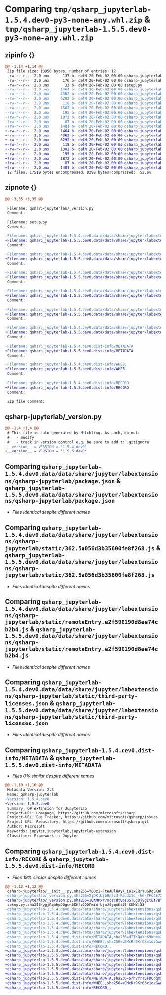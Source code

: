 # Comparing `tmp/qsharp_jupyterlab-1.5.4.dev0-py3-none-any.whl.zip` & `tmp/qsharp_jupyterlab-1.5.5.dev0-py3-none-any.whl.zip`

## zipinfo {}

```diff
@@ -1,14 +1,14 @@
 Zip file size: 10950 bytes, number of entries: 12
 -rw-r--r--  2.0 unx      137 b- defN 20-Feb-02 00:00 qsharp-jupyterlab/__init__.py
 -rw-r--r--  2.0 unx      176 b- defN 20-Feb-02 00:00 qsharp-jupyterlab/_version.py
 -rw-r--r--  2.0 unx       33 b- defN 20-Feb-02 00:00 setup.py
--rw-r--r--  2.0 unx     1464 b- defN 20-Feb-02 00:00 qsharp_jupyterlab-1.5.4.dev0.data/data/share/jupyter/labextensions/qsharp-jupyterlab/package.json
--rw-r--r--  2.0 unx     4362 b- defN 20-Feb-02 00:00 qsharp_jupyterlab-1.5.4.dev0.data/data/share/jupyter/labextensions/qsharp-jupyterlab/static/362.5a056d3b35600fe8f268.js
--rw-r--r--  2.0 unx     6292 b- defN 20-Feb-02 00:00 qsharp_jupyterlab-1.5.4.dev0.data/data/share/jupyter/labextensions/qsharp-jupyterlab/static/remoteEntry.e2f590190d8ee74cb2b4.js
--rw-r--r--  2.0 unx      118 b- defN 20-Feb-02 00:00 qsharp_jupyterlab-1.5.4.dev0.data/data/share/jupyter/labextensions/qsharp-jupyterlab/static/style.js
--rw-r--r--  2.0 unx     1302 b- defN 20-Feb-02 00:00 qsharp_jupyterlab-1.5.4.dev0.data/data/share/jupyter/labextensions/qsharp-jupyterlab/static/third-party-licenses.json
--rw-r--r--  2.0 unx      195 b- defN 20-Feb-02 00:00 qsharp_jupyterlab-1.5.4.dev0.data/data/share/jupyter/labextensions/qsharp-jupyterlab/install.json
-?rw-r--r--  2.0 unx     1872 b- defN 20-Feb-02 00:00 qsharp_jupyterlab-1.5.4.dev0.dist-info/METADATA
-?rw-r--r--  2.0 unx       87 b- defN 20-Feb-02 00:00 qsharp_jupyterlab-1.5.4.dev0.dist-info/WHEEL
-?rw-r--r--  2.0 unx     1481 b- defN 20-Feb-02 00:00 qsharp_jupyterlab-1.5.4.dev0.dist-info/RECORD
+-rw-r--r--  2.0 unx     1464 b- defN 20-Feb-02 00:00 qsharp_jupyterlab-1.5.5.dev0.data/data/share/jupyter/labextensions/qsharp-jupyterlab/package.json
+-rw-r--r--  2.0 unx     4362 b- defN 20-Feb-02 00:00 qsharp_jupyterlab-1.5.5.dev0.data/data/share/jupyter/labextensions/qsharp-jupyterlab/static/362.5a056d3b35600fe8f268.js
+-rw-r--r--  2.0 unx     6292 b- defN 20-Feb-02 00:00 qsharp_jupyterlab-1.5.5.dev0.data/data/share/jupyter/labextensions/qsharp-jupyterlab/static/remoteEntry.e2f590190d8ee74cb2b4.js
+-rw-r--r--  2.0 unx      118 b- defN 20-Feb-02 00:00 qsharp_jupyterlab-1.5.5.dev0.data/data/share/jupyter/labextensions/qsharp-jupyterlab/static/style.js
+-rw-r--r--  2.0 unx     1302 b- defN 20-Feb-02 00:00 qsharp_jupyterlab-1.5.5.dev0.data/data/share/jupyter/labextensions/qsharp-jupyterlab/static/third-party-licenses.json
+-rw-r--r--  2.0 unx      195 b- defN 20-Feb-02 00:00 qsharp_jupyterlab-1.5.5.dev0.data/data/share/jupyter/labextensions/qsharp-jupyterlab/install.json
+?rw-r--r--  2.0 unx     1872 b- defN 20-Feb-02 00:00 qsharp_jupyterlab-1.5.5.dev0.dist-info/METADATA
+?rw-r--r--  2.0 unx       87 b- defN 20-Feb-02 00:00 qsharp_jupyterlab-1.5.5.dev0.dist-info/WHEEL
+?rw-r--r--  2.0 unx     1481 b- defN 20-Feb-02 00:00 qsharp_jupyterlab-1.5.5.dev0.dist-info/RECORD
 12 files, 17519 bytes uncompressed, 8298 bytes compressed:  52.6%
```

## zipnote {}

```diff
@@ -3,35 +3,35 @@
 
 Filename: qsharp-jupyterlab/_version.py
 Comment: 
 
 Filename: setup.py
 Comment: 
 
-Filename: qsharp_jupyterlab-1.5.4.dev0.data/data/share/jupyter/labextensions/qsharp-jupyterlab/package.json
+Filename: qsharp_jupyterlab-1.5.5.dev0.data/data/share/jupyter/labextensions/qsharp-jupyterlab/package.json
 Comment: 
 
-Filename: qsharp_jupyterlab-1.5.4.dev0.data/data/share/jupyter/labextensions/qsharp-jupyterlab/static/362.5a056d3b35600fe8f268.js
+Filename: qsharp_jupyterlab-1.5.5.dev0.data/data/share/jupyter/labextensions/qsharp-jupyterlab/static/362.5a056d3b35600fe8f268.js
 Comment: 
 
-Filename: qsharp_jupyterlab-1.5.4.dev0.data/data/share/jupyter/labextensions/qsharp-jupyterlab/static/remoteEntry.e2f590190d8ee74cb2b4.js
+Filename: qsharp_jupyterlab-1.5.5.dev0.data/data/share/jupyter/labextensions/qsharp-jupyterlab/static/remoteEntry.e2f590190d8ee74cb2b4.js
 Comment: 
 
-Filename: qsharp_jupyterlab-1.5.4.dev0.data/data/share/jupyter/labextensions/qsharp-jupyterlab/static/style.js
+Filename: qsharp_jupyterlab-1.5.5.dev0.data/data/share/jupyter/labextensions/qsharp-jupyterlab/static/style.js
 Comment: 
 
-Filename: qsharp_jupyterlab-1.5.4.dev0.data/data/share/jupyter/labextensions/qsharp-jupyterlab/static/third-party-licenses.json
+Filename: qsharp_jupyterlab-1.5.5.dev0.data/data/share/jupyter/labextensions/qsharp-jupyterlab/static/third-party-licenses.json
 Comment: 
 
-Filename: qsharp_jupyterlab-1.5.4.dev0.data/data/share/jupyter/labextensions/qsharp-jupyterlab/install.json
+Filename: qsharp_jupyterlab-1.5.5.dev0.data/data/share/jupyter/labextensions/qsharp-jupyterlab/install.json
 Comment: 
 
-Filename: qsharp_jupyterlab-1.5.4.dev0.dist-info/METADATA
+Filename: qsharp_jupyterlab-1.5.5.dev0.dist-info/METADATA
 Comment: 
 
-Filename: qsharp_jupyterlab-1.5.4.dev0.dist-info/WHEEL
+Filename: qsharp_jupyterlab-1.5.5.dev0.dist-info/WHEEL
 Comment: 
 
-Filename: qsharp_jupyterlab-1.5.4.dev0.dist-info/RECORD
+Filename: qsharp_jupyterlab-1.5.5.dev0.dist-info/RECORD
 Comment: 
 
 Zip file comment:
```

## qsharp-jupyterlab/_version.py

```diff
@@ -1,4 +1,4 @@
 # This file is auto-generated by Hatchling. As such, do not:
 #   - modify
 #   - track in version control e.g. be sure to add to .gitignore
-__version__ = VERSION = '1.5.4.dev0'
+__version__ = VERSION = '1.5.5.dev0'
```

## Comparing `qsharp_jupyterlab-1.5.4.dev0.data/data/share/jupyter/labextensions/qsharp-jupyterlab/package.json` & `qsharp_jupyterlab-1.5.5.dev0.data/data/share/jupyter/labextensions/qsharp-jupyterlab/package.json`

 * *Files identical despite different names*

## Comparing `qsharp_jupyterlab-1.5.4.dev0.data/data/share/jupyter/labextensions/qsharp-jupyterlab/static/362.5a056d3b35600fe8f268.js` & `qsharp_jupyterlab-1.5.5.dev0.data/data/share/jupyter/labextensions/qsharp-jupyterlab/static/362.5a056d3b35600fe8f268.js`

 * *Files identical despite different names*

## Comparing `qsharp_jupyterlab-1.5.4.dev0.data/data/share/jupyter/labextensions/qsharp-jupyterlab/static/remoteEntry.e2f590190d8ee74cb2b4.js` & `qsharp_jupyterlab-1.5.5.dev0.data/data/share/jupyter/labextensions/qsharp-jupyterlab/static/remoteEntry.e2f590190d8ee74cb2b4.js`

 * *Files identical despite different names*

## Comparing `qsharp_jupyterlab-1.5.4.dev0.data/data/share/jupyter/labextensions/qsharp-jupyterlab/static/third-party-licenses.json` & `qsharp_jupyterlab-1.5.5.dev0.data/data/share/jupyter/labextensions/qsharp-jupyterlab/static/third-party-licenses.json`

 * *Files identical despite different names*

## Comparing `qsharp_jupyterlab-1.5.4.dev0.dist-info/METADATA` & `qsharp_jupyterlab-1.5.5.dev0.dist-info/METADATA`

 * *Files 0% similar despite different names*

```diff
@@ -1,10 +1,10 @@
 Metadata-Version: 2.3
 Name: qsharp-jupyterlab
-Version: 1.5.4.dev0
+Version: 1.5.5.dev0
 Summary: Q# extension for JupyterLab
 Project-URL: Homepage, https://github.com/microsoft/qsharp
 Project-URL: Bug Tracker, https://github.com/microsoft/qsharp/issues
 Project-URL: Repository, https://github.com/microsoft/qsharp.git
 Author: Microsoft
 Keywords: jupyter,jupyterlab,jupyterlab-extension
 Classifier: Framework :: Jupyter
```

## Comparing `qsharp_jupyterlab-1.5.4.dev0.dist-info/RECORD` & `qsharp_jupyterlab-1.5.5.dev0.dist-info/RECORD`

 * *Files 19% similar despite different names*

```diff
@@ -1,12 +1,12 @@
 qsharp-jupyterlab/__init__.py,sha256=Y8Oz1-FteADlHAyk_io1xERrYUGDgSKnkQD-rB0UpIE,137
-qsharp-jupyterlab/_version.py,sha256=XjDKlUjb8n2z3-Raudz1d_-k6-YFoCE72KJr-6H6zN8,176
+qsharp-jupyterlab/_version.py,sha256=1QAMPxr7mczcdtQceu5TLgDjygItEt7BYbRO3IBV0zw,176
 setup.py,sha256=ygjRqahpDQgwn3EK4o9ODFmiW-UjuJ8gqxKcB5-SDMY,33
-qsharp_jupyterlab-1.5.4.dev0.data/data/share/jupyter/labextensions/qsharp-jupyterlab/package.json,sha256=X8s5mZ266w9QVEiKWIgvqj_WYhXLVXXD115q35ORKTc,1464
-qsharp_jupyterlab-1.5.4.dev0.data/data/share/jupyter/labextensions/qsharp-jupyterlab/static/362.5a056d3b35600fe8f268.js,sha256=WgVtOzVgD-jyaHsqErhmy551fGoMbuACLhf4laujnk0,4362
-qsharp_jupyterlab-1.5.4.dev0.data/data/share/jupyter/labextensions/qsharp-jupyterlab/static/remoteEntry.e2f590190d8ee74cb2b4.js,sha256=4vWQGQ2O50yytGm6FrgOh4OfBrcZDlLgMpCsflLMaCA,6292
-qsharp_jupyterlab-1.5.4.dev0.data/data/share/jupyter/labextensions/qsharp-jupyterlab/static/style.js,sha256=-CQt0ZTPaCTvrRiLcznxflAbfvIKlOVzjOos-muaXQ8,118
-qsharp_jupyterlab-1.5.4.dev0.data/data/share/jupyter/labextensions/qsharp-jupyterlab/static/third-party-licenses.json,sha256=XFJ7K-RsjbmcZ7plOTH9ztLIePgc7gYB3fLZMgCD8Lw,1302
-qsharp_jupyterlab-1.5.4.dev0.data/data/share/jupyter/labextensions/qsharp-jupyterlab/install.json,sha256=-9VH99CUJ1tP9D6ykoRRe_R3qf2eEu-rSl0gJb9Rs4s,195
-qsharp_jupyterlab-1.5.4.dev0.dist-info/METADATA,sha256=dITKQaYn69WnexZyD7fUMEmUXLirqCostG2M-RfuZ-o,1872
-qsharp_jupyterlab-1.5.4.dev0.dist-info/WHEEL,sha256=zEMcRr9Kr03x1ozGwg5v9NQBKn3kndp6LSoSlVg-jhU,87
-qsharp_jupyterlab-1.5.4.dev0.dist-info/RECORD,,
+qsharp_jupyterlab-1.5.5.dev0.data/data/share/jupyter/labextensions/qsharp-jupyterlab/package.json,sha256=X8s5mZ266w9QVEiKWIgvqj_WYhXLVXXD115q35ORKTc,1464
+qsharp_jupyterlab-1.5.5.dev0.data/data/share/jupyter/labextensions/qsharp-jupyterlab/static/362.5a056d3b35600fe8f268.js,sha256=WgVtOzVgD-jyaHsqErhmy551fGoMbuACLhf4laujnk0,4362
+qsharp_jupyterlab-1.5.5.dev0.data/data/share/jupyter/labextensions/qsharp-jupyterlab/static/remoteEntry.e2f590190d8ee74cb2b4.js,sha256=4vWQGQ2O50yytGm6FrgOh4OfBrcZDlLgMpCsflLMaCA,6292
+qsharp_jupyterlab-1.5.5.dev0.data/data/share/jupyter/labextensions/qsharp-jupyterlab/static/style.js,sha256=-CQt0ZTPaCTvrRiLcznxflAbfvIKlOVzjOos-muaXQ8,118
+qsharp_jupyterlab-1.5.5.dev0.data/data/share/jupyter/labextensions/qsharp-jupyterlab/static/third-party-licenses.json,sha256=XFJ7K-RsjbmcZ7plOTH9ztLIePgc7gYB3fLZMgCD8Lw,1302
+qsharp_jupyterlab-1.5.5.dev0.data/data/share/jupyter/labextensions/qsharp-jupyterlab/install.json,sha256=-9VH99CUJ1tP9D6ykoRRe_R3qf2eEu-rSl0gJb9Rs4s,195
+qsharp_jupyterlab-1.5.5.dev0.dist-info/METADATA,sha256=SrhVYrTSFDCdqmxAHAVSTvFM5AXX3LNEHFDp0u9sA1U,1872
+qsharp_jupyterlab-1.5.5.dev0.dist-info/WHEEL,sha256=zEMcRr9Kr03x1ozGwg5v9NQBKn3kndp6LSoSlVg-jhU,87
+qsharp_jupyterlab-1.5.5.dev0.dist-info/RECORD,,
```


